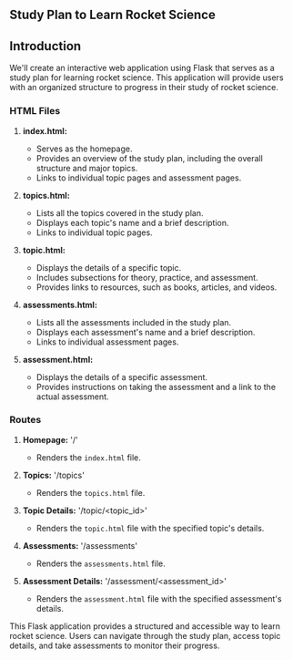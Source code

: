 ## Study Plan to Learn Rocket Science

## Introduction
We'll create an interactive web application using Flask that serves as a study plan for learning rocket science. This application will provide users with an organized structure to progress in their study of rocket science.

### HTML Files

1. **index.html:**
   - Serves as the homepage.
   - Provides an overview of the study plan, including the overall structure and major topics.
   - Links to individual topic pages and assessment pages.

2. **topics.html:**
   - Lists all the topics covered in the study plan.
   - Displays each topic's name and a brief description.
   - Links to individual topic pages.

3. **topic.html:**
   - Displays the details of a specific topic.
   - Includes subsections for theory, practice, and assessment.
   - Provides links to resources, such as books, articles, and videos.

4. **assessments.html:**
   - Lists all the assessments included in the study plan.
   - Displays each assessment's name and a brief description.
   - Links to individual assessment pages.

5. **assessment.html:**
   - Displays the details of a specific assessment.
   - Provides instructions on taking the assessment and a link to the actual assessment.

### Routes

1. **Homepage:** '/'
   - Renders the `index.html` file.

2. **Topics:** '/topics'
   - Renders the `topics.html` file.

3. **Topic Details:** '/topic/<topic_id>'
   - Renders the `topic.html` file with the specified topic's details.

4. **Assessments:** '/assessments'
   - Renders the `assessments.html` file.

5. **Assessment Details:** '/assessment/<assessment_id>'
   - Renders the `assessment.html` file with the specified assessment's details.

This Flask application provides a structured and accessible way to learn rocket science. Users can navigate through the study plan, access topic details, and take assessments to monitor their progress.